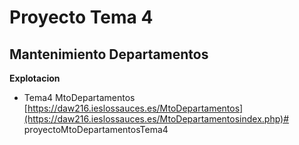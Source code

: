 # Proyecto Tema 4 
## Mantenimiento Departamentos

**Explotacion**  
+ Tema4 MtoDepartamentos [https://daw216.ieslossauces.es/MtoDepartamentos](https://daw216.ieslossauces.es/MtoDepartamentosindex.php)# proyectoMtoDepartamentosTema4
